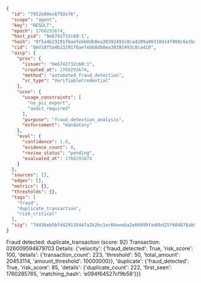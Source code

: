 ```json
{
  "id": "7952e80ec6792e76",
  "scope": "agent",
  "key": "RESULT",
  "epoch": 1760293674,
  "host_pid": "9e6742732c60:1",
  "hash": "8f5a4b23291f6aefebb8db0ea30392493c8ca4109a00310d14f800c6e3be0ada",
  "cid": "QmV18f5a4b23291f6aefebb8db0ea30392493c8ca410",
  "aicp": {
    "prov": {
      "issuer": "9e6742732c60:1",
      "created_at": 1760293674,
      "method": "automated_fraud_detection",
      "vc_type": "VerifiableCredential"
    },
    "ucon": {
      "usage_constraints": [
        "no_pii_export",
        "audit_required"
      ],
      "purpose": "fraud_detection_analysis",
      "enforcement": "mandatory"
    },
    "eval": {
      "confidence": 1.0,
      "evidence_count": 0,
      "review_status": "pending",
      "evaluated_at": 1760293674
    }
  },
  "sources": [],
  "edges": [],
  "metrics": {},
  "thresholds": {},
  "tags": [
    "fraud",
    "duplicate_transaction",
    "risk_critical"
  ],
  "sig": "7d436eb5bfd42913544fa2b2bc1ec66eeeba2e66099fad6bd25f604876ab02d3"
}
```

Fraud detected: duplicate_transaction (score: 92)
Transaction: 026009594679703
Details: {'velocity': {'fraud_detected': True, 'risk_score': 100, 'details': {'transaction_count': 223, 'threshold': 50, 'total_amount': 20453114, 'amount_threshold': 10000000}}, 'duplicate': {'fraud_detected': True, 'risk_score': 85, 'details': {'duplicate_count': 222, 'first_seen': 1760285765, 'matching_hash': 'e094f64527cf9b58'}}}